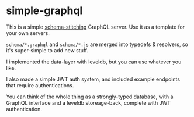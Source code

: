 # simple-graphql

This is a simple [schema-stitching](https://www.apollographql.com/docs/graphql-tools/schema-stitching.html) GraphQL server. Use it as a template for your own servers.

`schema/*.graphql` and `schema/*.js` are merged into typedefs & resolvers, so it's super-simple to add new stuff.

I implemented the data-layer with leveldb, but you can use whatever you like.

I also made a simple JWT auth system, and included example endpoints that require authentications.

You can think of the whole thing as a strongly-typed database, with a GraphQL interface and a leveldb storeage-back, complete with JWT authentication.